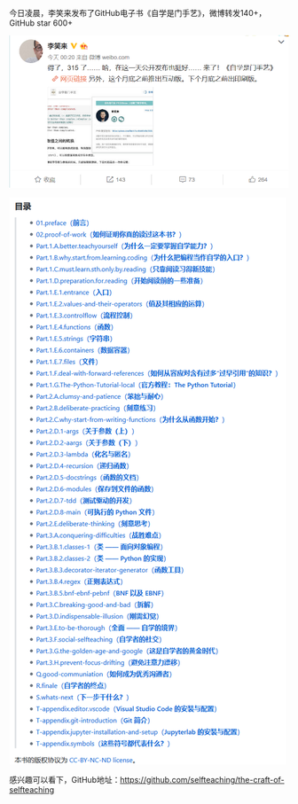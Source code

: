 今日凌晨，李笑来发布了GitHub电子书《自学是门手艺》，微博转发140+，GitHub star 600+

![](https://github.com/wangsl123/wang_note/blob/master/images/index.png)


![](https://github.com/wangsl123/wang_note/blob/master/images/FireShot%20Capture%20015%20-%20selfteaching_the-craft-of-selfteaching_%20One%20has%20no%20future%20if%20he%20could_%20-%20github.com.png)

感兴趣可以看下，GitHub地址：https://github.com/selfteaching/the-craft-of-selfteaching